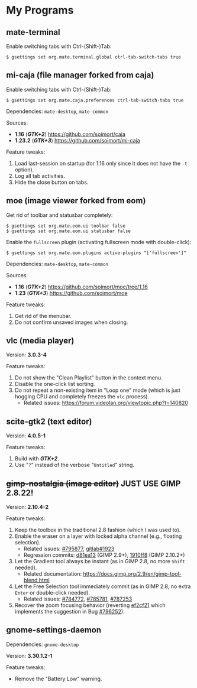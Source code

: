 # My Programs



## mate-terminal

Enable switching tabs with Ctrl-(Shift-)Tab:

```
$ gsettings set org.mate.terminal.global ctrl-tab-switch-tabs true
```



## mi-caja (file manager forked from caja)

Enable switching tabs with Ctrl-(Shift-)Tab:

```
$ gsettings set org.mate.caja.preferences ctrl-tab-switch-tabs true
```

Dependencies: `mate-desktop`, `mate-common`

Sources:

- **1.16** (***GTK+2***) https://github.com/soimort/caja
- **1.23.2** (***GTK+3***) https://github.com/soimort/mi-caja

Feature tweaks:

1. Load last-session on startup (for 1.16 only since it does not have the `-t` option).
2. Log all tab activities.
3. Hide the close button on tabs.



## moe (image viewer forked from eom)

Get rid of toolbar and statusbar completely:

```
$ gsettings set org.mate.eom.ui toolbar false
$ gsettings set org.mate.eom.ui statusbar false
```

Enable the `fullscreen` plugin (activating fullscreen mode with double-click):

```
$ gsettings set org.mate.eom.plugins active-plugins "['fullscreen']"
```

Dependencies: `mate-desktop`, `mate-common`

Sources:

- **1.16** (***GTK+2***) https://github.com/soimort/moe/tree/1.16
- **1.23** (***GTK+3***) https://github.com/soimort/moe

Feature tweaks:

1. Get rid of the menubar.
2. Do not confirm unsaved images when closing.



## vlc (media player)

Version: **3.0.3-4**

Feature tweaks:

1. Do not show the "Clean Playlist" button in the context menu.
2. Disable the one-click list sorting.
3. Do not repeat a non-existing item in "Loop one" mode (which is just hogging CPU and completely freezes the `vlc` process).
   * Related issues: <https://forum.videolan.org/viewtopic.php?t=140820>



## scite-gtk2 (text editor)

Version: **4.0.5-1**

Feature tweaks:

1. Build with ***GTK+2***.
2. Use "`?`" instead of the verbose "`Untitled`" string.



## <del>gimp-nostalgia (image editor)</del> JUST USE GIMP 2.8.22!

Version: **2.10.4-2**

Feature tweaks:

1. Keep the toolbox in the traditional 2.8 fashion (which I was used to).
2. Enable the eraser on a layer with locked alpha channel (e.g., floating selection).
   * Related issues: [#795877](https://bugzilla.gnome.org/show_bug.cgi?id=795877), [gitlab#1923](https://gitlab.gnome.org/GNOME/gimp/issues/1923)
   * Regression commits: [d81ea13](https://github.com/GNOME/gimp/commit/d81ea1315eb6d5915ab93ee8d5fa25f228e5c90e) (GIMP 2.9+), [1910ff8](https://github.com/GNOME/gimp/commit/1910ff8b1ab6f19b57a8f2ab86b2c977576995f3) (GIMP 2.10.2+)
3. Let the Gradient tool always be instant (as in GIMP 2.8, no more `Shift` needed).
   * Related documentation: <https://docs.gimp.org/2.9/en/gimp-tool-blend.html>
4. Let the Free Selection tool immediately commit (as in GIMP 2.8, no extra `Enter` or double-click needed).
   * Related issues: [#784772](https://bugzilla.gnome.org/show_bug.cgi?id=784772), [#785781](https://bugzilla.gnome.org/show_bug.cgi?id=785781), [#787253](https://bugzilla.gnome.org/show_bug.cgi?id=787253)
5. Recover the zoom focusing behavior (reverting [ef2cf21](https://github.com/GNOME/gimp/commit/ef2cf21f109007e722138feb2f945688c535085f) which implements the suggestion in Bug [#796252](https://gitlab.gnome.org/GNOME/gimp/issues/1477)).



## gnome-settings-daemon

Dependencies: `gnome-desktop`

Version: **3.30.1.2-1**

Feature tweaks:

* Remove the "Battery Low" warning.
